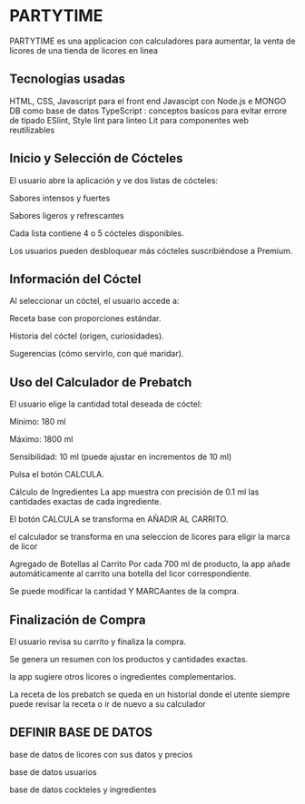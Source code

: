 
# PARTYTIME

PARTYTIME es una applicacion con calculadores para aumentar,
 la venta de licores de una tienda de licores en linea

## Tecnologias usadas
HTML, CSS, Javascript para el front end
Javascipt con Node.js e MONGO DB como base de datos
TypeScript : conceptos basicos para evitar errore de tipado
ESlint, Style lint para linteo
Lit para componentes web reutilizables
 

## Inicio y Selección de Cócteles

El usuario abre la aplicación y ve dos listas de cócteles:

Sabores intensos y fuertes

Sabores ligeros y refrescantes

Cada lista contiene 4 o 5 cócteles disponibles.

Los usuarios pueden desbloquear más cócteles suscribiéndose a Premium.

## Información del Cóctel

Al seleccionar un cóctel, el usuario accede a:

Receta base con proporciones estándar.

Historia del cóctel (origen, curiosidades).

Sugerencias (cómo servirlo, con qué maridar).

## Uso del Calculador de Prebatch

El usuario elige la cantidad total deseada de cóctel:

Mínimo: 180 ml

Máximo: 1800 ml

Sensibilidad: 10 ml (puede ajustar en incrementos de 10 ml)

Pulsa el botón CALCULA.

Cálculo de Ingredientes
La app muestra con precisión de 0.1 ml las cantidades exactas de cada ingrediente.

El botón CALCULA se transforma en AÑADIR AL CARRITO.

el calculador se transforma en una seleccion de licores para eligir la marca de licor

Agregado de Botellas al Carrito
Por cada 700 ml de producto, la app añade automáticamente al carrito una botella del licor correspondiente.

Se puede modificar la cantidad Y MARCAantes de la compra.

## Finalización de Compra

El usuario revisa su carrito y finaliza la compra.

Se genera un resumen con los productos y cantidades exactas.

la app sugiere otros licores o ingredientes complementarios.

La receta de los prebatch se queda en un historial donde el utente siempre puede revisar la receta o ir de nuevo a su calculador

## DEFINIR BASE DE DATOS

base de datos de licores con sus datos y precios

base de datos usuarios

base de datos cockteles y ingredientes
